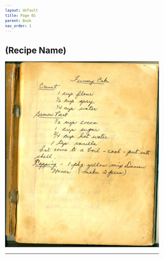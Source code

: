 ```yaml
---
layout: default
title: Page 01
parent: Book
nav_order: 1
---
```


# (Recipe Name)
![Recipe Image](/recipe-images/pages/page-01.jpg)

---
